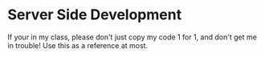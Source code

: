 # Server Side Development

If your in my class, please don't just copy my code 1 for 1, and don't get me in trouble! 
Use this as a reference at most.